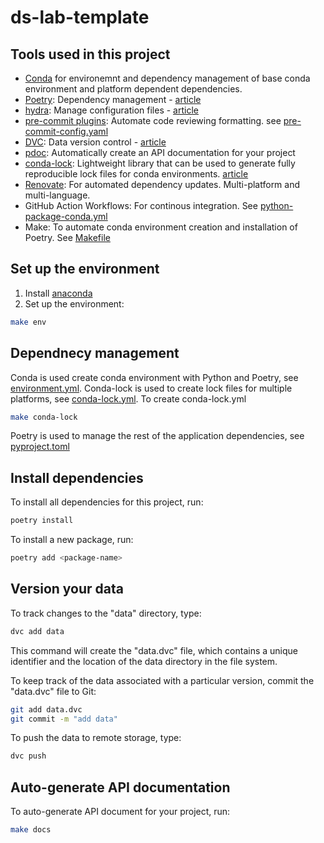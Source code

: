 # ds-lab-template

## Tools used in this project
* [Conda]() for environemnt and dependency management of base conda environment and platform dependent dependencies.
* [Poetry](https://towardsdatascience.com/how-to-effortlessly-publish-your-python-package-to-pypi-using-poetry-44b305362f9f): Dependency management - [article](https://mathdatasimplified.com/2023/06/12/poetry-a-better-way-to-manage-python-dependencies/)
* [hydra](https://hydra.cc/): Manage configuration files - [article](https://mathdatasimplified.com/2023/05/25/stop-hard-coding-in-a-data-science-project-use-configuration-files-instead/)
* [pre-commit plugins](https://pre-commit.com/): Automate code reviewing formatting. see [pre-commit-config.yaml](.pre-commit-config.yaml)
* [DVC](https://dvc.org/): Data version control - [article](https://mathdatasimplified.com/2023/02/20/introduction-to-dvc-data-version-control-tool-for-machine-learning-projects-2/)
* [pdoc](https://github.com/pdoc3/pdoc): Automatically create an API documentation for your project
* [conda-lock](https://github.com/conda/conda-lock): Lightweight library that can be used to generate fully reproducible lock files for conda environments. [article](https://pythonspeed.com/articles/conda-dependency-management/)
* [Renovate](https://docs.renovatebot.com): For automated dependency updates. Multi-platform and multi-language.
* GitHub Action Workflows: For continous integration. See [python-package-conda.yml](.github/workflows/python-package-conda.yml)
* Make: To automate conda environment creation and installation of Poetry. See [Makefile](Makefile)

## Set up the environment

1. Install [anaconda](https://www.anaconda.com/download)
2. Set up the environment:
```bash
make env
```
## Dependnecy management
Conda is used create conda environment with Python and Poetry, see [environment.yml](environment.yml). Conda-lock is used to create lock files for multiple platforms, see [conda-lock.yml](conda-lock.yml). To create conda-lock.yml
```bash
make conda-lock
```
Poetry is used to manage the rest of the application dependencies, see [pyproject.toml](pyproject.toml)

## Install dependencies
To install all dependencies for this project, run:
```bash
poetry install
```

To install a new package, run:
```bash
poetry add <package-name>
```

## Version your data
To track changes to the "data" directory, type:
```bash
dvc add data
```

This command will create the "data.dvc" file, which contains a unique identifier and the location of the data directory in the file system.

To keep track of the data associated with a particular version, commit the "data.dvc" file to Git:
```bash
git add data.dvc
git commit -m "add data"
```

To push the data to remote storage, type:
```bash
dvc push
```

## Auto-generate API documentation

To auto-generate API document for your project, run:

```bash
make docs
```
